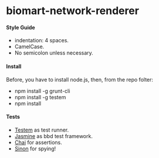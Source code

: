 biomart-network-renderer
========================


#### Style Guide   
+ indentation: 4 spaces.
+ CamelCase.
+ No semicolon unless necessary.

#### Install
Before, you have to install node.js, then, from the repo folter:
+ npm install -g grunt-cli
+ npm install -g testem
+ npm install

#### Tests 
+ [Testem](https://github.com/airportyh/testem) as test runner.
+ [Jasmine](http://jasmine.github.io/) as bbd test framework.
+ [Chai](http://chaijs.com/) for assertions.
+ [Sinon](http://sinonjs.org/) for spying!
